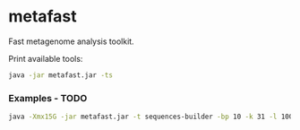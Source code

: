 metafast
========

Fast metagenome analysis toolkit.

Print available tools:
~~~ sh
java -jar metafast.jar -ts
~~~

### Examples - TODO

~~~ sh
java -Xmx15G -jar metafast.jar -t sequences-builder -bp 10 -k 31 -l 100 --reads SRR413558merged.binq --force -v --max-size 2000000000
~~~

